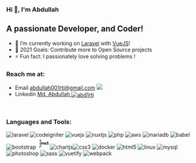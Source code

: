 ﻿### Hi 👋, I'm Abdullah

## A passionate Developer, and Coder!

- 🔭 I’m currently working on [Laravel][laravel] with [VueJS][vuejs]!
- 📝 2021 Goals: Contribute more to Open Source projects
- ⚡ Fun fact: I passionately love solving problems !

### Reach me at:

- Email <a href="https://www.gmail.com">abdullah001rti@gmail.com <img width="11" src="https://user-images.githubusercontent.com/5141132/50740364-7ea80880-1217-11e9-8faf-2348e31beedd.png"></a>
- Linkedin <a href="https://www.linkedin.com/in/abd1rti/">Md. Abdullah <img align="center" src="https://cdn.jsdelivr.net/npm/simple-icons@3.0.1/icons/linkedin.svg" alt="abd1rti" height="15" width="12" /></a>
<br />

### Languages and Tools:

<p align="left"><img src="https://devicons.github.io/devicon/devicon.git/icons/laravel/laravel-plain-wordmark.svg" alt="laravel" width="30" height="30"/>  <img src="https://cdn.worldvectorlogo.com/logos/codeigniter.svg" alt="codeigniter" width="30" height="30"/> <img src="https://devicons.github.io/devicon/devicon.git/icons/vuejs/vuejs-original-wordmark.svg" alt="vuejs" width="30" height="30"/> <img src="https://www.vectorlogo.zone/logos/nuxtjs/nuxtjs-icon.svg" alt="nuxtjs" width="30" height="30"/> <img src="https://devicons.github.io/devicon/devicon.git/icons/php/php-original.svg" alt="php" width="30" height="30"/> <img src="https://devicons.github.io/devicon/devicon.git/icons/amazonwebservices/amazonwebservices-original-wordmark.svg" alt="aws" width="40" height="30"/> <img src="https://www.vectorlogo.zone/logos/mariadb/mariadb-icon.svg" alt="mariadb" width="30" height="30"/> <img src="https://www.vectorlogo.zone/logos/babeljs/babeljs-icon.svg" alt="babel" width="30" height="30"/> <img src="https://devicons.github.io/devicon/devicon.git/icons/bootstrap/bootstrap-plain.svg" alt="bootstrap" width="30" height="30"/> <img src="https://raw.githubusercontent.com/Hardik0307/Hardik0307/master/assets/canvasjs-charts.svg" alt="canvasjs" width="30" height="30"/> <img src="https://www.chartjs.org/media/logo-title.svg" alt="chartjs" width="30" height="30"/><img src="https://devicons.github.io/devicon/devicon.git/icons/css3/css3-original-wordmark.svg" alt="css3" width="30" height="30"/> <img src="https://devicons.github.io/devicon/devicon.git/icons/docker/docker-original-wordmark.svg" alt="docker" width="30" height="30"/> <img src="https://devicons.github.io/devicon/devicon.git/icons/html5/html5-original-wordmark.svg" alt="html5" width="30" height="30"/> <img src="https://devicons.github.io/devicon/devicon.git/icons/linux/linux-original.svg" alt="linux" width="30" height="30"/> <img src="https://devicons.github.io/devicon/devicon.git/icons/mysql/mysql-original-wordmark.svg" alt="mysql" width="30" height="30"/> <img src="https://devicons.github.io/devicon/devicon.git/icons/photoshop/photoshop-plain.svg" alt="photoshop" width="30" height="30"/> <img src="https://devicons.github.io/devicon/devicon.git/icons/sass/sass-original.svg" alt="sass" width="30" height="30"/> <img src="https://seeklogo.com/images/V/vuetify-logo-3BCF73C928-seeklogo.com.png" alt="vuetify" width="30" height="30"/> <img src="https://devicons.github.io/devicon/devicon.git/icons/webpack/webpack-original.svg" alt="webpack" width="30" height="30"/></p>

[linkedin]: https://www.linkedin.com/in/abd1rti/
[Facebook]: https://www.facebook.com/abd1rti
[laravel]: https://laravel.com
[vuejs]: https://vuejs.org
